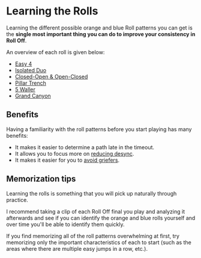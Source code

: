 # Learning the Rolls

Learning the different possible orange and blue Roll patterns you can get is the **single most important thing you can do to improve your consistency in Roll Off**.

An overview of each roll is given below:

* [Easy 4](../rolls/easy-4.md)
* [Isolated Duo](../rolls/isolated-duo.md)
* [Closed-Open & Open-Closed](../rolls/closed-open-open-closed.md)
* [Pillar Trench](../rolls/pillar-trench.md)
* [5 Waller](../rolls/5-waller.md)
* [Grand Canyon](../rolls/grand-canyon.md)

## Benefits

Having a familiarity with the roll patterns before you start playing has many benefits:

* It makes it easier to determine a path late in the timeout.
* It allows you to focus more on [reducing desync](./reducing-desync.md).
* It makes it easier for you to [avoid griefers](./avoiding-griefers.md).

## Memorization tips

Learning the rolls is something that you will pick up naturally through practice.

I recommend taking a clip of each Roll Off final you play and analyzing it afterwards and see if you can identify the orange and blue rolls yourself and over time you'll be able to identify them quickly.

If you find memorizing all of the roll patterns overwhelming at first, try memorizing only the important characteristics of each to start (such as the areas where there are multiple easy jumps in a row, etc.).
